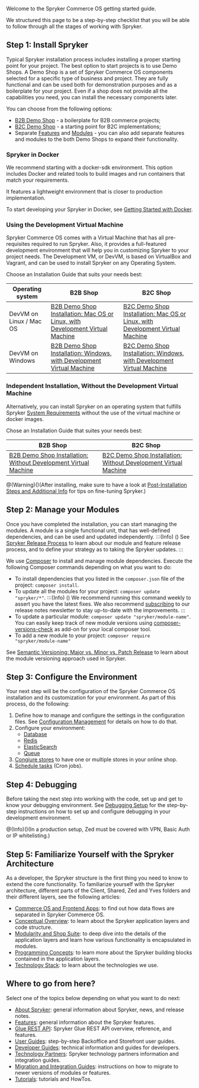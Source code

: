 Welcome to the Spryker Commerce OS getting started guide.

We structured this page to be a step-by-step checklist that you will be able to follow through all the stages of working with Spryker.

## Step 1: Install Spryker

Typical Spryker installation process includes installing a proper starting point for your project. The best option to start projects is to use Demo Shops. A Demo Shop is a set of Spryker Commerce OS components selected for a specific type of business and project. They are fully functional and can be used both for demonstration purposes and as a boilerplate for your project. Even if a shop does not provide all the capabilities you need, you can install the necessary components later.

You can choose from the following options:

* [B2B Demo Shop](https://documentation.spryker.com/docs/en/b2b-suite) - a boilerplate for B2B commerce projects;
* [B2C Demo Shop](https://documentation.spryker.com/docs/en/b2c-suite) - a starting point for B2C implementations;
* Separate [Features](https://documentation.spryker.com/docs/en/features) and [Modules](https://documentation.spryker.com/v20/docs) - you can also add separate features and modules to the both Demo Shops to expand their functionality.

### Spryker in Docker
We recommend starting with a docker-sdk environment. This option includes Docker and related tools to build images and run containers that match your requirements. 

It features a lightweight environment that is closer to production implementation. 

To start developing your Spryker in Docker, see [Getting Started with Docker](https://documentation.spryker.com/docs/en/getting-started-with-docker).

### Using the Development Virtual Machine

Spryker Commerce OS comes with a Virtual Machine that has all pre-requisites required to run Spryker. Also, it provides a full-featured development environment that will help you in customizing Spryker to your project needs. The Development VM, or DevVM, is based on VirtualBox and Vagrant, and can be used to install Spryker on any Operating System. 

Choose an Installation Guide that suits your needs best:

|          Operating system               | B2B Shop                                                     | B2C Shop                                                     
| ----------------------- | ------------------------------------------------------------ | ------------------------------------------------------------ 
| DevVM on Linux / Mac OS | [B2B Demo Shop Installation: Mac OS or Linux, with Development Virtual Machine](https://documentation.spryker.com/docs/en/installation-guide-b2b) | [B2C Demo Shop Installation: Mac OS or Linux, with Development Virtual Machine](https://documentation.spryker.com/docs/en/installation-guide-b2c) 
| DevVM on Windows        | [B2B Demo Shop Installation: Windows, with Development Virtual Machine](https://documentation.spryker.com/docs/en/b2b-demo-shop-installation-windows-with-development-virtual-machine) | [B2C Demo Shop Installation: Windows, with Development Virtual Machine](https://documentation.spryker.com/docs/en/b2c-demo-shop-installation-windows-with-development-virtual-machine) 

### Independent Installation, Without the Development Virtual Machine
Alternatively, you can install Spryker on an operating system that fulfills Spryker [System Requirements](https://documentation.spryker.com/docs/en/system-requirements) without the use of the virtual machine or docker images. 

Chose an Installation Guide that suites your needs best:

| B2B Shop | B2C Shop
| --- | --- | 
| [B2B Demo Shop Installation: Without Development Virtual Machine](https://documentation.spryker.com/docs/en/b2b-demo-shop-installation-without-development-virtual-machine) | [B2C Demo Shop Installation: Without Development Virtual Machine](https://documentation.spryker.com/docs/en/b2c-demo-shop-installation-without-development-virtual-machine)

@(Warning)()(After installing, make sure to have a look at [Post-Installation Steps and Additional Info](https://documentation.spryker.com/docs/en/post-installation-steps-and-additional-info) for tips on fine-tuning Spryker.)
## Step 2: Manage your Modules

Once you have completed the installation, you can start managing the modules. A module is a single functional unit, that has well-defined dependencies, and can be used and updated independently. 
:::(Info) ()
See [Spryker Release Process](https://documentation.spryker.com/docs/en/spryker-release-process) to learn about our module and feature release process, and to define your strategy as to taking the Spryker updates. 
:::

We use [Composer](https://documentation.spryker.com/docs/en/composer) to install and manage module dependencies. 
Execute the following Composer commands depending on what you want to do:

* To install dependencies that you listed in the `composer.json` file of the project: `composer install`.
*  To update all the modules for your project: `composer update "spryker/*"`. 
:::(Info) ()
We recommend running this command weekly to assert you have the latest fixes. We also recommend [subscribing](https://now.spryker.com/release-notes) to our release notes newsletter to stay up-to-date with the improvements.
:::
*  To update a particular module: `composer update "spryker/module-name"`. You can easily keep track of new module versions using [composer-versions-check](https://github.com/Soullivaneuh/composer-versions-check) as add-on for your local composer tool.
*  To add a new module to your project: `composer require "spryker/module-name"`

See [Semantic Versioning: Major vs. Minor vs. Patch Release](https://documentation.spryker.com/docs/en/major-minor-patch-release) to learn about the module versioning approach used in Spryker.


## Step 3: Configure the Environment

Your next step will be the configuration of the Spryker Commerce OS installation and its customization for your environment. As part of this process, do the following:

1. Define how to manage and configure the settings in the configuration files. See [Configuration Management](https://documentation.spryker.com/docs/en/configuration-management) for details on how to do that.
2. Configure your environment: 
    *   [Database](https://documentation.spryker.com/docs/en/configure-database-server)
    *   [Redis](https://documentation.spryker.com/docs/en/redis-configruation-201903)
    *   [ElasticSearch](https://documentation.spryker.com/docs/en/search-configure-elasticsearch)
    *   [Queue](https://documentation.spryker.com/docs/en/queue)
3. [Congiure stores](https://documentation.spryker.com/docs/en/multiple-stores#configure-stores) to have one or multiple stores in your online shop.
4. [Schedule tasks](https://documentation.spryker.com/docs/en/cronjob-scheduling-guide-201907) (Cron jobs).
<!---4. Move to the maintenance mode-->

## Step 4: Debugging

Before taking the next step into working with the code, set up and get to know your debugging environment. See [Debugging Setup](https://documentation.spryker.com/docs/en/debugging-setup) for the step-by-step instructions on how to set up and configure debugging in your development environment.

@(Info)()(In a production setup, Zed must be covered with VPN, Basic Auth or IP whitelisting.)

## Step 5: Familiarize Yourself with the Spryker Architecture

As a developer, the Spryker structure is the first thing you need to know to extend the core functionality. To familiarize yourself with the Spryker architecture, different parts of the Client, Shared, Zed and Yves folders and their different layers, see the following articles:

* [Commerce OS and Frontend Apps](https://documentation.spryker.com/docs/en/commerce-os-and-frontend-apps): to find out how data flows are separated in Spryker Commerce OS.
* [Conceptual Overview](https://documentation.spryker.com/docs/en/concept-overview): to learn about the Spryker application layers and code structure.
* [Modularity and Shop Suite](https://documentation.spryker.com/docs/en/modularity-and-shop-suite): to deep dive into the details of the application layers and learn how various functionality is encapsulated in modules.
* [Programming Concepts](https://documentation.spryker.com/docs/en/programming-concepts): to learn more about the Spryker building blocks contained in the application layers.
* [Technology Stack](https://documentation.spryker.com/docs/en/technology-stack): to learn about the technologies we use. 

<!---* Introduction to navigating the folder structure, main concepts and namespacing.
* The project directory
* The OS directories-->

<!---## Step 5: The Development Virtual Machine

Get to know the parts of the Spryker Development Virtual Machine with which we ship the Spryker Commerce OS so that you have a pre-configured and ready to go stack.

* What is the Spryker DevVM (Development Virtual Machine) and why do we need it?
* Main Structure
* Technology Stack: Linux distribution, PHP, Postgres, MySQL, ES, Redis, Queue, Jenkins-->



## Where to go from here?

Select one of the topics below depending on what you want to do next:

* [About Spryker](https://documentation.spryker.com/docs/en/about-spryker): general information about Spryker, news, and release notes.
* [Features](https://documentation.spryker.com/docs/en/features): general information about the Spryker features.
* [Glue REST API](https://documentation.spryker.com/docs/en/glue-rest-api): Spryker Glue REST API overview, reference, and features.
* [User Guides](https://documentation.spryker.com/docs/en/about-user-guides): step-by-step Backoffice and Storefront user guides.
* [Developer Guides](https://documentation.spryker.com/docs/en/about-developer-guides): technical information and guides for developers. 
* [Technology Partners](https://documentation.spryker.com/docs/en/partner-integration): Spryker technology partners information and integration guides.
* [Migration and Integration Guides](https://documentation.spryker.com/docs/en/about-migration-integration): instructions on how to migrate to newer versions of modules or features.
* [Tutorials](https://documentation.spryker.com/docs/en/about-tutorials): tutorials and HowTos.
